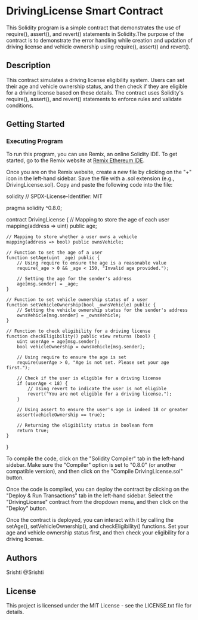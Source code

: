 # DrivingLicense Smart Contract

This Solidity program is a simple contract that demonstrates the use of require(), assert(), and revert() statements in Solidity.The purpose of the contract is to demonstrate the error handling while creation and updation of  driving license and vehicle ownership using require(), assert() and revert().

## Description

This contract simulates a driving license eligibility system. Users can set their age and vehicle ownership status, and then check if they are eligible for a driving license based on these details. The contract uses Solidity's require(), assert(), and revert() statements to enforce rules and validate conditions.

## Getting Started

### Executing Program

To run this program, you can use Remix, an online Solidity IDE. To get started, go to the Remix website at [Remix Ethereum IDE](https://remix.ethereum.org/).

Once you are on the Remix website, create a new file by clicking on the "+" icon in the left-hand sidebar. Save the file with a .sol extension (e.g., DrivingLicense.sol). Copy and paste the following code into the file:

solidity
// SPDX-License-Identifier: MIT

pragma solidity ^0.8.0;

contract DrivingLicense {
    // Mapping to store the age of each user
    mapping(address => uint) public age;

    // Mapping to store whether a user owns a vehicle
    mapping(address => bool) public ownsVehicle;

    // Function to set the age of a user
    function setAge(uint _age) public {
        // Using require to ensure the age is a reasonable value
        require(_age > 0 && _age < 150, "Invalid age provided.");

        // Setting the age for the sender's address
        age[msg.sender] = _age;
    }

    // Function to set vehicle ownership status of a user
    function setVehicleOwnership(bool _ownsVehicle) public {
        // Setting the vehicle ownership status for the sender's address
        ownsVehicle[msg.sender] = _ownsVehicle;
    }

    // Function to check eligibility for a driving license
    function checkEligibility() public view returns (bool) {
        uint userAge = age[msg.sender];
        bool vehicleOwnership = ownsVehicle[msg.sender];

        // Using require to ensure the age is set
        require(userAge > 0, "Age is not set. Please set your age first.");

        // Check if the user is eligible for a driving license
        if (userAge < 18) {
            // Using revert to indicate the user is not eligible
            revert("You are not eligible for a driving license.");
        }

        // Using assert to ensure the user's age is indeed 18 or greater
        assert(vehicleOwnership == true);

        // Returning the eligibility status in boolean form
        return true;
    }
}


To compile the code, click on the "Solidity Compiler" tab in the left-hand sidebar. Make sure the "Compiler" option is set to "0.8.0" (or another compatible version), and then click on the "Compile DrivingLicense.sol" button.

Once the code is compiled, you can deploy the contract by clicking on the "Deploy & Run Transactions" tab in the left-hand sidebar. Select the "DrivingLicense" contract from the dropdown menu, and then click on the "Deploy" button.

Once the contract is deployed, you can interact with it by calling the setAge(), setVehicleOwnership(), and checkEligibility() functions. Set your age and vehicle ownership status first, and then check your eligibility for a driving license.

## Authors

Srishti
@Srishti

## License

This project is licensed under the MIT License - see the LICENSE.txt file for details.
